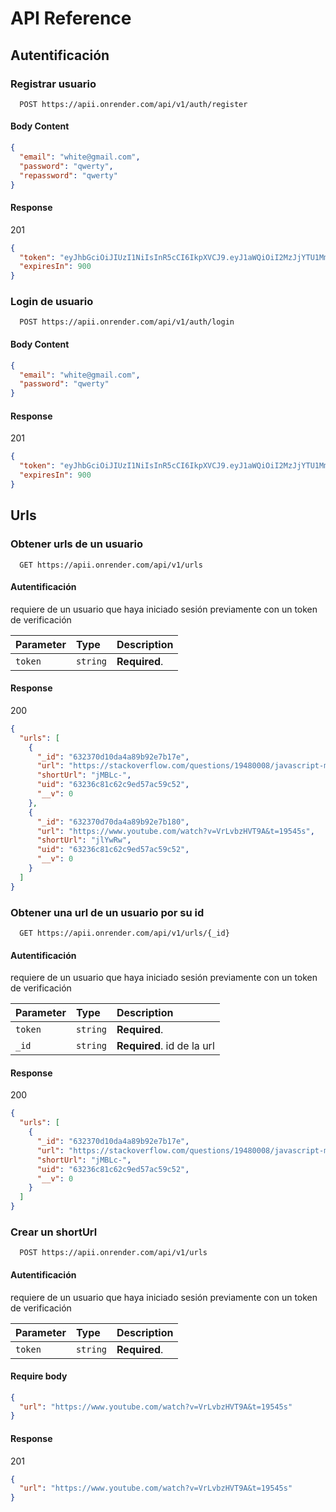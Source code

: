 # API Reference

## Autentificación

### Registrar usuario

```http
  POST https://apii.onrender.com/api/v1/auth/register
```

#### Body Content

```json
{
  "email": "white@gmail.com",
  "password": "qwerty",
  "repassword": "qwerty"
}
```
#### Response
201
```json
{
  "token": "eyJhbGciOiJIUzI1NiIsInR5cCI6IkpXVCJ9.eyJ1aWQiOiI2MzJjYTU1MmZlMGQ3YjMyZTg2ZGNlZTMiLCJpYXQiOjE2NjM4NzAyOTIsImV4cCI6MTY2Mzg3MTE5Mn0.pe6CkKRDxj2QQWyFsl0DK6xg9E2wojQTNZ-xkZIWcI8",
  "expiresIn": 900
}
```

### Login de usuario

```http
  POST https://apii.onrender.com/api/v1/auth/login
```

#### Body Content

```json
{
  "email": "white@gmail.com",
  "password": "qwerty"
}
```
#### Response
201
```json
{
  "token": "eyJhbGciOiJIUzI1NiIsInR5cCI6IkpXVCJ9.eyJ1aWQiOiI2MzJjYTU1MmZlMGQ3YjMyZTg2ZGNlZTMiLCJpYXQiOjE2NjM4NzAyOTIsImV4cCI6MTY2Mzg3MTE5Mn0.pe6CkKRDxj2QQWyFsl0DK6xg9E2wojQTNZ-xkZIWcI8",
  "expiresIn": 900
}
```

## Urls

### Obtener urls de un usuario

```http
  GET https://apii.onrender.com/api/v1/urls
```

#### Autentificación 

requiere de un usuario que haya iniciado sesión previamente
con un token de verificación 

| Parameter    | Type     | Description                |
| :--------    | :------- | :------------------------- |
| `token`      | `string` | **Required**. 

#### 

#### Response
200
```json
{
  "urls": [
    {
      "_id": "632370d10da4a89b92e7b17e",
      "url": "https://stackoverflow.com/questions/19480008/javascript-merging-objects-by-id",
      "shortUrl": "jMBLc-",
      "uid": "63236c81c62c9ed57ac59c52",
      "__v": 0
    },
    {
      "_id": "632370d70da4a89b92e7b180",
      "url": "https://www.youtube.com/watch?v=VrLvbzHVT9A&t=19545s",
      "shortUrl": "jlYwRw",
      "uid": "63236c81c62c9ed57ac59c52",
      "__v": 0
    } 
  ]
}
```

### Obtener una url de un usuario por su id

```http
  GET https://apii.onrender.com/api/v1/urls/{_id}
```

#### Autentificación 

requiere de un usuario que haya iniciado sesión previamente
con un token de verificación 

| Parameter   | Type     | Description                |
| :--------   | :------- | :------------------------- |
| `token`     | `string` | **Required**. 
| `_id`       | `string` | **Required**. id de la url 

#### Response
200
```json
{
  "urls": [
    {
      "_id": "632370d10da4a89b92e7b17e",
      "url": "https://stackoverflow.com/questions/19480008/javascript-merging-objects-by-id",
      "shortUrl": "jMBLc-",
      "uid": "63236c81c62c9ed57ac59c52",
      "__v": 0
    } 
  ]
}
```
### Crear un shortUrl

```http
  POST https://apii.onrender.com/api/v1/urls
```

#### Autentificación 

requiere de un usuario que haya iniciado sesión previamente
con un token de verificación 

| Parameter    | Type     | Description                |
| :--------    | :------- | :------------------------- |
| `token`      | `string` | **Required**. 

#### Require body

```json
{
  "url": "https://www.youtube.com/watch?v=VrLvbzHVT9A&t=19545s"
}
```

#### Response
201

```json
{
  "url": "https://www.youtube.com/watch?v=VrLvbzHVT9A&t=19545s"
}
```
